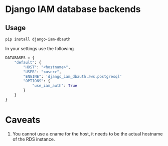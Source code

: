# Django IAM database backends

## Usage

```shell
pip install django-iam-dbauth
```

In your settings use the following

```python
DATABASES = {
    "default": {
        "HOST": "<hostname>",
        "USER": "<user>",
        "ENGINE": 'django_iam_dbauth.aws.postgresql'
        "OPTIONS": {
            "use_iam_auth": True
        }
    }
}
```

# Caveats

1. You cannot use a cname for the host, it needs to be the actual hostname of
the RDS instance.
